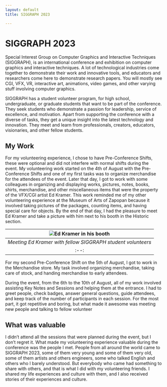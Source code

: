 ```yaml
---
layout: default
title: SIGGRAPH 2023

---
```


# SIGGRAPH 2023
Special Interest Group on Computer Graphics and Interactive Techniques (SIGGRAPH), is an international conference and exhibition on computer graphics and interactive techniques. A lot of technological industries come together to demonstrate their work and innovative tools, and educators and researchers come here to demonstrate research papers. You will mostly see CGI, VFX, VR, interactive art, animations, video games, and other varying stuff involving computer graphics. 

SIGGRAPH has a student volunteer program, for high school, undergraduate, or graduate students that want to be part of the conference. They seek students who demonstrate a passion for leadership, service of excellence, and motivation. Apart from supporting the conference with a diverse of tasks, they get a unique insight into the latest technology and innovation. They meet and learn from professionals, creators, educators, visionaries, and other fellow students. 

## My Work
For my volunteering experience, I chose to have Pre-Conference Shifts, these were optional and did not interfere with normal shifts during the event. My volunteering work started on the 4th of August with the Pre-Conference Shifts and one of my first tasks was to organize merchandise for the attendees of the event. Later that day, I got to work with some colleagues in organizing and displaying works, pictures, notes, books, shirts, merchandise, and other miscellaneous items that were the property of the VFX/CGI artist Ed Kramer. This work reminded me of my other volunteering experience at the Museum of Arts of Zapopan because it involved taking pictures of the packages, counting items, and having special care for objects. By the end of that day, I had the pleasure to meet Ed Kramer and take a picture with him next to his booth in the Historic section. 

| ![Ed Kramer in his booth](https://i.imgur.com/ezim8bl.jpg "Meeting Ed Kramer") |
|:--:|
| *Meeting Ed Kramer with fellow SIGGRAPH student volunteers* |
|:--:|

For my second Pre-Conference Shift on the 5th of August, I got to work in the Merchandise store. My task involved organizing merchandise, taking care of stock, and handing merchandise to early attendees.

During the event, from the 6th to the 10th of August, all of my work involved assisting Key Notes and Sessions and helping them at the entrance. I had to greet people, check badges, answer general questions, guide attendees, and keep track of the number of participants in each session. For the most part, it got repetitive and boring, but what made it awesome was meeting new people and talking to fellow volunteer

## What was valuable
I didn’t attend all the sessions that were planned during the event, but I don’t regret it. What made my volunteering experience valuable during the conference was the people I met. People from all around the world came to SIGGRAPH 2023, some of them very young and some of them very old, some of them artists and others engineers, some who talked English and others who I barely understood. But everybody who came had something to share with others, and that is what I did with my volunteering friends. I shared my life experiences and culture with them, and I also received stories of their experiences and culture.
